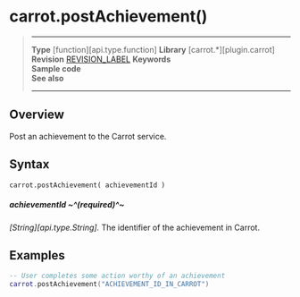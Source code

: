 # carrot.postAchievement()

> --------------------- ------------------------------------------------------------------------------------------
> __Type__              [function][api.type.function]
> __Library__           [carrot.*][plugin.carrot]
> __Revision__          [REVISION_LABEL](REVISION_URL)
> __Keywords__          
> __Sample code__       
> __See also__          
> --------------------- ------------------------------------------------------------------------------------------


## Overview
Post an achievement to the Carrot service.


## Syntax

	carrot.postAchievement( achievementId )

##### achievementId ~^(required)^~
_[String][api.type.String]._ The identifier of the achievement in Carrot.


## Examples

``````lua
-- User completes some action worthy of an achievement
carrot.postAchievement("ACHIEVEMENT_ID_IN_CARROT")
``````
